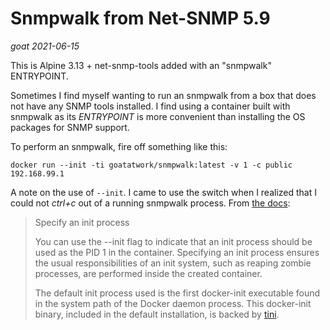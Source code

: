 # Snmpwalk from Net-SNMP 5.9
*goat 2021-06-15*

This is Alpine 3.13 + net-snmp-tools added with an "snmpwalk" ENTRYPOINT.

Sometimes I find myself wanting to run an snmpwalk from a box that does not have any SNMP tools installed. I find using a container built with snmpwalk as its *ENTRYPOINT* is more convenient than installing the OS packages for SNMP support.

To perform an snmpwalk, fire off something like this:

```
docker run --init -ti goatatwork/snmpwalk:latest -v 1 -c public 192.168.99.1
```

A note on the use of `--init`. I came to use the switch when I realized that I could not *ctrl+c* out of a running snmpwalk process. From [the docs](https://docs.docker.com/engine/reference/run/#specify-an-init-process):

> Specify an init process
>
> You can use the --init flag to indicate that an init process should be used
> as the PID 1 in the container. Specifying an init process ensures the usual
> responsibilities of an init system, such as reaping zombie processes, are
> performed inside the created container.
>
>The default init process used is the first docker-init executable found in the
> system path of the Docker daemon process. This docker-init binary, included
> in the default installation, is backed by [tini](https://github.com/krallin/tini).
